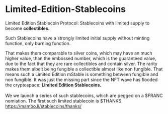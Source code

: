 # Limited-Edition-Stablecoins
Limited Edition Stablecoin Protocol: Stablecoins with limited supply to become **collectibles.**

Such Stablecoins have a strongly limited initial supply without minting function, only burning function.

That makes them comparable to silver coins, which may have an much higher value, than the embossed
number, which is the guaranteed value, due to the fact that they are rare collectibles and contain silver.
The rarity makes them albeit being fungible a collectible almost like non fungible.
That means such a Limited Edition mStable is something between fungible and non fungible. It
was just the missing part since the NFT wave has flooded the cryptospace:
**Limited Edition Stablecoins.** <br>
<br>
We we launch a series of such stablecoins, which are pegged on a $FRANC nomiation.
The first such limited stablecoin is $THANKS.
https://mambo.li/stablecoins/thanks/
